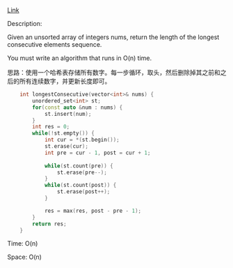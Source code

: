 [Link](https://leetcode.cn/problems/longest-consecutive-sequence/description/)

Description:

Given an unsorted array of integers nums, return the length of the longest consecutive elements sequence.

You must write an algorithm that runs in O(n) time.

思路：使用一个哈希表存储所有数字。每一步循环，取头，然后删除掉其之前和之后的所有连续数字，并更新长度即可。

```c++
    int longestConsecutive(vector<int>& nums) {
        unordered_set<int> st;
        for(const auto &num : nums) {
            st.insert(num);
        }
        int res = 0;
        while(!st.empty()) {
            int cur = *(st.begin());
            st.erase(cur);
            int pre = cur - 1, post = cur + 1;
            
            while(st.count(pre)) {
                st.erase(pre--);
            }
            while(st.count(post)) {
                st.erase(post++);
            }

            res = max(res, post - pre - 1);
        }
        return res;
    }
```

Time: O(n)

Space: O(n)
